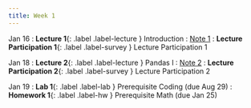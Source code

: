 ```yaml
---
title: Week 1
---
```


Jan 16
: **Lecture 1**{: .label .label-lecture } Introduction
    : [Note 1](https://ds100.org/course-notes/intro_lec/introduction.html)
: **Lecture Participation 1**{: .label .label-survey } Lecture Participation 1

Jan 18
: **Lecture 2**{: .label .label-lecture } Pandas I
    : [Note 2](https://ds100.org/course-notes/pandas_1/pandas_1.html)
: **Lecture Participation 2**{: .label .label-survey } Lecture Participation 2

Jan 19
: **Lab 1**{: .label .label-lab } Prerequisite Coding (due Aug 29)
: **Homework 1**{: .label .label-hw } Prerequisite Math (due Jan 25)


